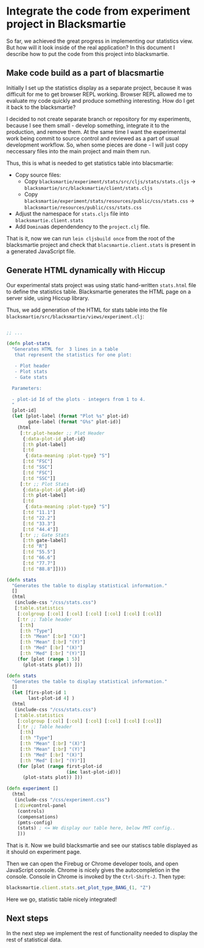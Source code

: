 # Integrate the code from experiment project in Blacksmartie
So far, we achieved the great progress in implementing our statistics
view. But how will it look inside of the real application? In this
document I describe how to put the code from this project into
blacksmartie.

## Make code build as a part of blacsmartie
Initially I set up the statistics display as a separate project,
because it was difficult for me to get browser REPL working.
Browser REPL allowed me to evaluate my code quickly and produce
something interesting. How do I get it back to the blacksmartie?

I decided to not create separate branch or repository for my
experiments, because I see them small - develop something, integrate
it to the production, and remove them. At the same time I want the
experimental work being commit to source control and reviewed as a
part of usual development workflow. So, when some pieces are done - I
will just copy neccessary files into the main project and main them
run.

Thus, this is what is needed to get statistics table into blacsmartie:

- Copy source files:
    - Copy `blacksmartie/experiment/stats/src/cljs/stats/stats.cljs`
      -> `blacksmartie/src/blacksmartie/client/stats.cljs`
    - Copy
      `blacksmartie/experiment/stats/resources/public/css/stats.css`
      -> `blacksmartie/resources/public/css/stats.css`
- Adjust the namespace for `stats.cljs` file into
  `blacksmartie.client.stats`
- Add `Domina`as dependendency to the `project.clj` file.

That is it, now we can run `lein cljsbuild once` from the root of the
blacksmartie project and check that `blacsmartie.client.stats` is
present in a generated JavaScript file.

## Generate HTML dynamically with Hiccup
Our experimental stats project was using static hand-written
`stats.html` file to define the statistics table. Blacksmartie
generates the HTML page on a server side, using Hiccup library.

Thus, we add generation of the HTML for stats table into the file
`blacksmartie/src/blacksmartie/views/experiment.clj`:

```clojure

;; ...

(defn plot-stats
  "Generates HTML for  3 lines in a table
   that represent the statistics for one plot:

   - Plot header
   - Plot stats
   - Gate stats

  Parameters:

  - plot-id Id of the plots - integers from 1 to 4.
  "
  [plot-id]
  (let [plot-label (format "Plot %s" plot-id)
        gate-label (format "G%s" plot-id)]
    (html
     [:tr.plot-header ;; Plot Header
      {:data-plot-id plot-id}
      [:th plot-label]
      [:td
       {:data-meaning :plot-type} "S"]
      [:td "FSC"]
      [:td "SSC"]
      [:td "FSC"]
      [:td "SSC"]]
     [:tr ;; Plot Stats
      {:data-plot-id plot-id}
      [:th plot-label]
      [:td
       {:data-meaning :plot-type} "S"]
      [:td "11.1"]
      [:td "22.2"]
      [:td "33.3"]
      [:td "44.4"]]
     [:tr ;; Gate Stats
      [:th gate-label]
      [:td "R"]
      [:td "55.5"]
      [:td "66.6"]
      [:td "77.7"]
      [:td "88.8"]])))

(defn stats
  "Generates the table to display statistical information."
  []
  (html
   (include-css "/css/stats.css")
   [:table.statistics
    [:colgroup [:col] [:col] [:col] [:col] [:col] [:col]]
    [:tr ;; Table header
     [:th]
     [:th "Type"]
     [:th "Mean" [:br] "(X)"]
     [:th "Mean" [:br] "(Y)"]
     [:th "Med" [:br] "(X)"]
     [:th "Med" [:br] "(Y)"]]
    (for [plot (range 1 5)]
      (plot-stats plot)) ]))

(defn stats
  "Generates the table to display statistical information."
  []
  (let [firs-plot-id 1
        last-plot-id 4] )
  (html
   (include-css "/css/stats.css")
   [:table.statistics
    [:colgroup [:col] [:col] [:col] [:col] [:col] [:col]]
    [:tr ;; Table header
     [:th]
     [:th "Type"]
     [:th "Mean" [:br] "(X)"]
     [:th "Mean" [:br] "(Y)"]
     [:th "Med" [:br] "(X)"]
     [:th "Med" [:br] "(Y)"]]
    (for [plot (range first-plot-id
                      (inc last-plot-id))]
      (plot-stats plot)) ]))

(defn experiment []
  (html
   (include-css "/css/experiment.css")
   [:div#control-panel
    (controls)
    (compensations)
    (pmts-config)
    (stats) ; <= We display our table here, below PMT config..
    ]))
```

That is it. Now we build blacksmartie and see our statiscs table
displayed as it should on experiment page.

Then we can open the Firebug or Chrome developer tools, and open
JavaScript console. Chrome is nicely gives the autocompletion in the
console. Console in Chrome is invoked by the `Ctrl-Shift-J`. Then
type:

```javascript
blacksmartie.client.stats.set_plot_type_BANG_(1, "Z")
```

Here we go, statistic table nicely integrated!

## Next steps
In the next step we implement the rest of functionality needed to
display the rest of statistical data.
